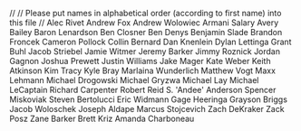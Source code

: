 //
// Please put names in alphabetical order (according to first name) into this file
//
Alec Rivet
Andrew Fox
Andrew Wolowiec
Armani Salary
Avery Bailey
Baron Lenardson
Ben Closner
Ben Denys
Benjamin Slade
Brandon Froncek
Cameron Pollock
Collin Bernard
Dan Knenlein
Dylan Lettinga
Grant Buhl
Jacob Striebel
Jamie Witmer
Jeremy Barker
Jimmy Roznick
Jordan Gagnon
Joshua Prewett
Justin Williams
Jake Mager
Kate Weber
Keith Atkinson
Kim Tracy
Kyle Bray
Marlaina Wunderlich
Matthew Vogt
Maxx Lehmann
Michael Drogowski
Michael Gryzwa
Michael Lay
Michael LeCaptain
Richard Carpenter 
Robert Reid
S. 'Andee' Anderson
Spencer Miskoviak
Steven Bertolucci
Eric Widmann
Gage Heeringa
Grayson Briggs
Jacob Woloschek
Joseph Aldape
Marcus Stojcevich
Zach DeKraker
Zack Posz
Zane Barker
Brett Kriz
Amanda Charboneau
